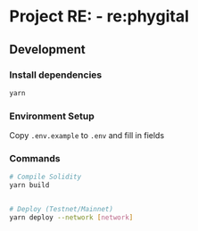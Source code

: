 # Project RE: - re:phygital

## Development

### Install dependencies

```sh
yarn
```

### Environment Setup

Copy `.env.example` to `.env` and fill in fields

### Commands

```sh
# Compile Solidity
yarn build


# Deploy (Testnet/Mainnet)
yarn deploy --network [network]
```
